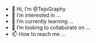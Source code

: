 - 👋 Hi, I’m @TejoGraphy
- 👀 I’m interested in ...
- 🌱 I’m currently learning ...
- 💞️ I’m looking to collaborate on ...
- 📫 How to reach me ...

<!---
TejoGraphy/TejoGraphy is a ✨ special ✨ repository because its `README.md` (this file) appears on your GitHub profile.
You can click the Preview link to take a look at your changes.
--->
